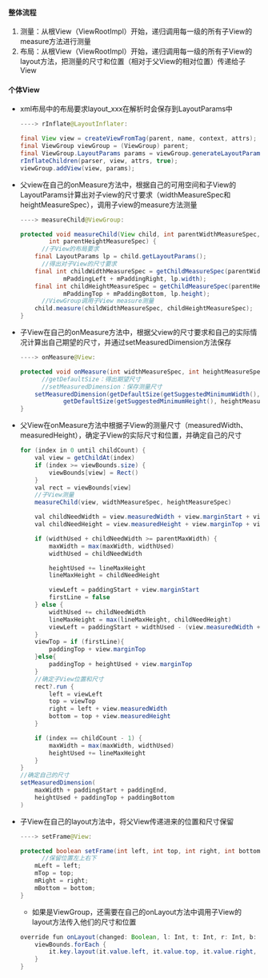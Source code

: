 #### 整体流程

1. 测量：从根View（ViewRootImpl）开始，递归调用每一级的所有子View的measure方法进行测量
2. 布局：从根View（ViewRootImpl）开始，递归调用每一级的所有子View的layout方法，把测量的尺寸和位置（相对于父View的相对位置）传递给子View

#### 个体View

- xml布局中的布局要求layout_xxx在解析时会保存到LayoutParams中

  ```java
  ----> rInflate@LayoutInflater:
  
  final View view = createViewFromTag(parent, name, context, attrs);
  final ViewGroup viewGroup = (ViewGroup) parent;
  final ViewGroup.LayoutParams params = viewGroup.generateLayoutParams(attrs);
  rInflateChildren(parser, view, attrs, true);
  viewGroup.addView(view, params);
  ```

- 父view在自己的onMeasure方法中，根据自己的可用空间和子View的LayoutParams计算出对子view的尺寸要求（widthMeasureSpec和heightMeasureSpec），调用子view的measure方法测量

  ```java
  ----> measureChild@ViewGroup:
  
  protected void measureChild(View child, int parentWidthMeasureSpec,
          int parentHeightMeasureSpec) {
    	//子View的布局要求
      final LayoutParams lp = child.getLayoutParams();
    	//得出对子View的尺寸要求
      final int childWidthMeasureSpec = getChildMeasureSpec(parentWidthMeasureSpec,
              mPaddingLeft + mPaddingRight, lp.width);
      final int childHeightMeasureSpec = getChildMeasureSpec(parentHeightMeasureSpec,
              mPaddingTop + mPaddingBottom, lp.height);
  		//ViewGroup调用子View measure测量
      child.measure(childWidthMeasureSpec, childHeightMeasureSpec);
  }
  ```

- 子View在自己的onMeasure方法中，根据父view的尺寸要求和自己的实际情况计算出自己期望的尺寸，并通过setMeasuredDimension方法保存

  ```java
  ----> onMeasure@View:
  
  protected void onMeasure(int widthMeasureSpec, int heightMeasureSpec) {
    	//getDefaultSize：得出期望尺寸
    	//setMeasuredDimension：保存测量尺寸
      setMeasuredDimension(getDefaultSize(getSuggestedMinimumWidth(), widthMeasureSpec),
              getDefaultSize(getSuggestedMinimumHeight(), heightMeasureSpec));
  }
  ```

- 父View在onMeasure方法中根据子View的测量尺寸（measuredWidth、measuredHeight），确定子View的实际尺寸和位置，并确定自己的尺寸

  ```java
  for (index in 0 until childCount) {
      val view = getChildAt(index)
      if (index >= viewBounds.size) {
          viewBounds[view] = Rect()
      }
      val rect = viewBounds[view]
      //子View测量
      measureChild(view, widthMeasureSpec, heightMeasureSpec)
  
      val childNeedWidth = view.measuredWidth + view.marginStart + view.marginEnd
      val childNeedHeight = view.measuredHeight + view.marginTop + view.marginBottom
  
      if (widthUsed + childNeedWidth >= parentMaxWidth) {
          maxWidth = max(maxWidth, widthUsed)
          widthUsed = childNeedWidth
  
          heightUsed += lineMaxHeight
          lineMaxHeight = childNeedHeight
  
          viewLeft = paddingStart + view.marginStart
          firstLine = false
      } else {
          widthUsed += childNeedWidth
          lineMaxHeight = max(lineMaxHeight, childNeedHeight)
          viewLeft = paddingStart + widthUsed - (view.measuredWidth + view.marginEnd)
      }
      viewTop = if (firstLine){
          paddingTop + view.marginTop
      }else{
          paddingTop + heightUsed + view.marginTop
      }
      //确定子View位置和尺寸
      rect?.run {
          left = viewLeft
          top = viewTop
          right = left + view.measuredWidth
          bottom = top + view.measuredHeight
      }
  
      if (index == childCount - 1) {
          maxWidth = max(maxWidth, widthUsed)
          heightUsed += lineMaxHeight
      }
  }
  //确定自己的尺寸
  setMeasuredDimension(
      maxWidth + paddingStart + paddingEnd,
      heightUsed + paddingTop + paddingBottom
  )
  ```

- 子View在自己的layout方法中，将父View传递进来的位置和尺寸保留

  ```java
  ----> setFrame@View:
  
  protected boolean setFrame(int left, int top, int right, int bottom) {
    	//保留位置左上右下
      mLeft = left;
      mTop = top;
      mRight = right;
      mBottom = bottom;
  }
  ```

  - 如果是ViewGroup，还需要在自己的onLayout方法中调用子View的layout方法传入他们的尺寸和位置

  ```java
  override fun onLayout(changed: Boolean, l: Int, t: Int, r: Int, b: Int) {
      viewBounds.forEach {
          it.key.layout(it.value.left, it.value.top, it.value.right, it.value.bottom)
      }
  }
  ```

  

